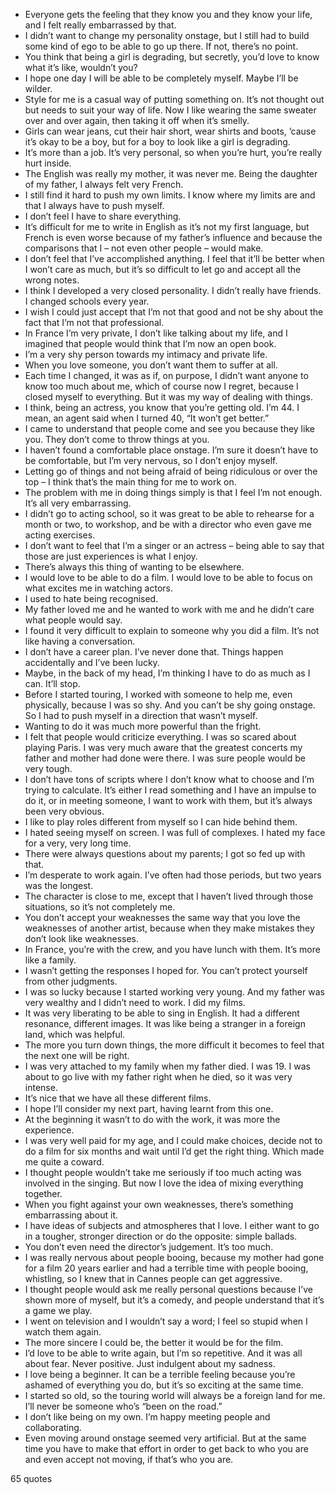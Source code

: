  - Everyone gets the feeling that they know you and they know your life, and I felt really embarrassed by that.
 - I didn’t want to change my personality onstage, but I still had to build some kind of ego to be able to go up there. If not, there’s no point.
 - You think that being a girl is degrading, but secretly, you’d love to know what it’s like, wouldn’t you?
 - I hope one day I will be able to be completely myself. Maybe I’ll be wilder.
 - Style for me is a casual way of putting something on. It’s not thought out but needs to suit your way of life. Now I like wearing the same sweater over and over again, then taking it off when it’s smelly.
 - Girls can wear jeans, cut their hair short, wear shirts and boots, ’cause it’s okay to be a boy, but for a boy to look like a girl is degrading.
 - It’s more than a job. It’s very personal, so when you’re hurt, you’re really hurt inside.
 - The English was really my mother, it was never me. Being the daughter of my father, I always felt very French.
 - I still find it hard to push my own limits. I know where my limits are and that I always have to push myself.
 - I don’t feel I have to share everything.
 - It’s difficult for me to write in English as it’s not my first language, but French is even worse because of my father’s influence and because the comparisons that I – not even other people – would make.
 - I don’t feel that I’ve accomplished anything. I feel that it’ll be better when I won’t care as much, but it’s so difficult to let go and accept all the wrong notes.
 - I think I developed a very closed personality. I didn’t really have friends. I changed schools every year.
 - I wish I could just accept that I’m not that good and not be shy about the fact that I’m not that professional.
 - In France I’m very private, I don’t like talking about my life, and I imagined that people would think that I’m now an open book.
 - I’m a very shy person towards my intimacy and private life.
 - When you love someone, you don’t want them to suffer at all.
 - Each time I changed, it was as if, on purpose, I didn’t want anyone to know too much about me, which of course now I regret, because I closed myself to everything. But it was my way of dealing with things.
 - I think, being an actress, you know that you’re getting old. I’m 44. I mean, an agent said when I turned 40, “It won’t get better.”
 - I came to understand that people come and see you because they like you. They don’t come to throw things at you.
 - I haven’t found a comfortable place onstage. I’m sure it doesn’t have to be comfortable, but I’m very nervous, so I don’t enjoy myself.
 - Letting go of things and not being afraid of being ridiculous or over the top – I think that’s the main thing for me to work on.
 - The problem with me in doing things simply is that I feel I’m not enough. It’s all very embarrassing.
 - I didn’t go to acting school, so it was great to be able to rehearse for a month or two, to workshop, and be with a director who even gave me acting exercises.
 - I don’t want to feel that I’m a singer or an actress – being able to say that those are just experiences is what I enjoy.
 - There’s always this thing of wanting to be elsewhere.
 - I would love to be able to do a film. I would love to be able to focus on what excites me in watching actors.
 - I used to hate being recognised.
 - My father loved me and he wanted to work with me and he didn’t care what people would say.
 - I found it very difficult to explain to someone why you did a film. It’s not like having a conversation.
 - I don’t have a career plan. I’ve never done that. Things happen accidentally and I’ve been lucky.
 - Maybe, in the back of my head, I’m thinking I have to do as much as I can. It’ll stop.
 - Before I started touring, I worked with someone to help me, even physically, because I was so shy. And you can’t be shy going onstage. So I had to push myself in a direction that wasn’t myself.
 - Wanting to do it was much more powerful than the fright.
 - I felt that people would criticize everything. I was so scared about playing Paris. I was very much aware that the greatest concerts my father and mother had done were there. I was sure people would be very tough.
 - I don’t have tons of scripts where I don’t know what to choose and I’m trying to calculate. It’s either I read something and I have an impulse to do it, or in meeting someone, I want to work with them, but it’s always been very obvious.
 - I like to play roles different from myself so I can hide behind them.
 - I hated seeing myself on screen. I was full of complexes. I hated my face for a very, very long time.
 - There were always questions about my parents; I got so fed up with that.
 - I’m desperate to work again. I’ve often had those periods, but two years was the longest.
 - The character is close to me, except that I haven’t lived through those situations, so it’s not completely me.
 - You don’t accept your weaknesses the same way that you love the weaknesses of another artist, because when they make mistakes they don’t look like weaknesses.
 - In France, you’re with the crew, and you have lunch with them. It’s more like a family.
 - I wasn’t getting the responses I hoped for. You can’t protect yourself from other judgments.
 - I was so lucky because I started working very young. And my father was very wealthy and I didn’t need to work. I did my films.
 - It was very liberating to be able to sing in English. It had a different resonance, different images. It was like being a stranger in a foreign land, which was helpful.
 - The more you turn down things, the more difficult it becomes to feel that the next one will be right.
 - I was very attached to my family when my father died. I was 19. I was about to go live with my father right when he died, so it was very intense.
 - It’s nice that we have all these different films.
 - I hope I’ll consider my next part, having learnt from this one.
 - At the beginning it wasn’t to do with the work, it was more the experience.
 - I was very well paid for my age, and I could make choices, decide not to do a film for six months and wait until I’d get the right thing. Which made me quite a coward.
 - I thought people wouldn’t take me seriously if too much acting was involved in the singing. But now I love the idea of mixing everything together.
 - When you fight against your own weaknesses, there’s something embarrassing about it.
 - I have ideas of subjects and atmospheres that I love. I either want to go in a tougher, stronger direction or do the opposite: simple ballads.
 - You don’t even need the director’s judgement. It’s too much.
 - I was really nervous about people booing, because my mother had gone for a film 20 years earlier and had a terrible time with people booing, whistling, so I knew that in Cannes people can get aggressive.
 - I thought people would ask me really personal questions because I’ve shown more of myself, but it’s a comedy, and people understand that it’s a game we play.
 - I went on television and I wouldn’t say a word; I feel so stupid when I watch them again.
 - The more sincere I could be, the better it would be for the film.
 - I’d love to be able to write again, but I’m so repetitive. And it was all about fear. Never positive. Just indulgent about my sadness.
 - I love being a beginner. It can be a terrible feeling because you’re ashamed of everything you do, but it’s so exciting at the same time.
 - I started so old, so the touring world will always be a foreign land for me. I’ll never be someone who’s “been on the road.”
 - I don’t like being on my own. I’m happy meeting people and collaborating.
 - Even moving around onstage seemed very artificial. But at the same time you have to make that effort in order to get back to who you are and even accept not moving, if that’s who you are.

65 quotes